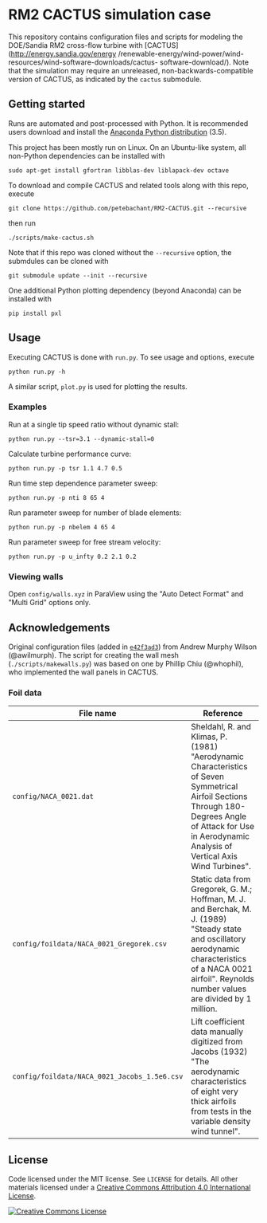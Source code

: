 # RM2 CACTUS simulation case

This repository contains configuration files and scripts for modeling the
DOE/Sandia RM2 cross-flow turbine with [CACTUS](http://energy.sandia.gov/energy
/renewable-energy/wind-power/wind-resources/wind-software-downloads/cactus-
software-download/). Note that the simulation may require an unreleased,
non-backwards-compatible version of CACTUS, as indicated by the `cactus`
submodule.


## Getting started

Runs are automated and post-processed with Python. It is recommended users
download and install the
[Anaconda Python distribution](http://continuum.io/downloads) (3.5).

This project has been mostly run on Linux. On an Ubuntu-like system, all
non-Python dependencies can be installed with

    sudo apt-get install gfortran libblas-dev liblapack-dev octave

To download and compile CACTUS and related tools along with this repo, execute

    git clone https://github.com/petebachant/RM2-CACTUS.git --recursive

then run

    ./scripts/make-cactus.sh

Note that if this repo was cloned without the `--recursive` option, the
submdules can be cloned with

    git submodule update --init --recursive

One additional Python plotting dependency (beyond Anaconda) can be installed
with

    pip install pxl


## Usage

Executing CACTUS is done with `run.py`. To see usage and options, execute

    python run.py -h

A similar script, `plot.py` is used for plotting the results.


### Examples

Run at a single tip speed ratio without dynamic stall:

    python run.py --tsr=3.1 --dynamic-stall=0

Calculate turbine performance curve:

    python run.py -p tsr 1.1 4.7 0.5

Run time step dependence parameter sweep:

    python run.py -p nti 8 65 4

Run parameter sweep for number of blade elements:

    python run.py -p nbelem 4 65 4

Run parameter sweep for free stream velocity:

    python run.py -p u_infty 0.2 2.1 0.2


### Viewing walls

Open `config/walls.xyz` in ParaView using the "Auto Detect Format" and "Multi
Grid" options only.


## Acknowledgements

Original configuration files (added in
[`e42f3ad3`](https://github.com/petebachant/RM2-CACTUS/commit/e42f3ad36f224e5e59e2d13fc2a9224a132c962b))
from Andrew Murphy Wilson (@awilmurph). The script for creating the wall mesh
(`./scripts/makewalls.py`) was based on one by Phillip Chiu (@whophil), who
implemented the wall panels in CACTUS.


### Foil data

| File name | Reference |
|-----------|-----------|
| `config/NACA_0021.dat` | Sheldahl, R. and Klimas, P. (1981) "Aerodynamic Characteristics of Seven Symmetrical Airfoil Sections Through 180-Degrees Angle of Attack for Use in Aerodynamic Analysis of Vertical Axis Wind Turbines". |
| `config/foildata/NACA_0021_Gregorek.csv` | Static data from Gregorek, G. M.; Hoffman, M. J. and Berchak, M. J. (1989) "Steady state and oscillatory aerodynamic characteristics of a NACA 0021 airfoil". Reynolds number values are divided by 1 million. |
| `config/foildata/NACA_0021_Jacobs_1.5e6.csv` | Lift coefficient data manually digitized from Jacobs (1932) "The aerodynamic characteristics of eight very thick airfoils from tests in the variable density wind tunnel". |


## License

Code licensed under the MIT license. See `LICENSE` for details.
All other materials licensed under a <a rel="license" href="http://creativecommons.org/licenses/by/4.0/">
Creative Commons Attribution 4.0 International License</a>.

<a rel="license" href="http://creativecommons.org/licenses/by/4.0/">
<img alt="Creative Commons License" style="border-width:0" src="http://i.creativecommons.org/l/by/4.0/88x31.png" />
</a>

